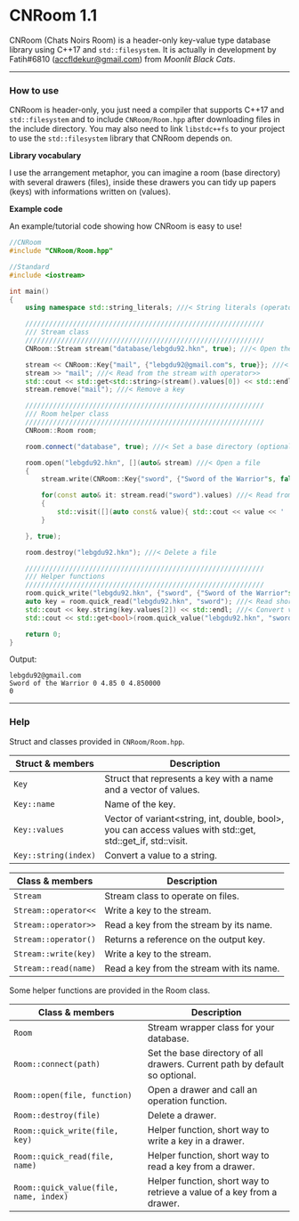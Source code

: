 # CNRoom 1.1
CNRoom (Chats Noirs Room) is a header-only key-value type database library using C++17 and `std::filesystem`. It is actually in development by Fatih#6810 (accfldekur@gmail.com) from *Moonlit Black Cats*.
***

### How to use

CNRoom is header-only, you just need a compiler that supports C++17 and `std::filesystem` and to include `CNRoom/Room.hpp` after downloading files in the include directory. You may also need to link `libstdc++fs` to your project to use the `std::filesystem` library that CNRoom depends on.

**Library vocabulary**

I use the arrangement metaphor, you can imagine a room (base directory) with several drawers (files), inside these drawers you can tidy up papers (keys) with informations written on (values). 

**Example code**

An example/tutorial code showing how CNRoom is easy to use!
```cpp
//CNRoom
#include "CNRoom/Room.hpp"

//Standard
#include <iostream>

int main()
{
    using namespace std::string_literals; ///< String literals (operator""s)

    ////////////////////////////////////////////////////////////
    /// Stream class
    ////////////////////////////////////////////////////////////
    CNRoom::Stream stream("database/lebgdu92.hkn", true); ///< Open the file pointed by the path, create new if doesn't exist

    stream << CNRoom::Key{"mail", {"lebgdu92@gmail.com"s, true}}; ///< Write to the stream with operator<<
    stream >> "mail"; ///< Read from the stream with operator>>
    std::cout << std::get<std::string>(stream().values[0]) << std::endl; ///< Retreive key with Stream::operator() and std::get
    stream.remove("mail"); ///< Remove a key

    ////////////////////////////////////////////////////////////
    /// Room helper class
    ////////////////////////////////////////////////////////////
    CNRoom::Room room;

    room.connect("database", true); ///< Set a base directory (optional, current path by default)

    room.open("lebgdu92.hkn", [](auto& stream) ///< Open a file
    {
        stream.write(CNRoom::Key{"sword", {"Sword of the Warrior"s, false, 4.85, 0}}); ///< Write to the stream with function

        for(const auto& it: stream.read("sword").values) ///< Read from the stream with function
        {
            std::visit([](auto const& value){ std::cout << value << ' '; }, it); ///< Visit the values to show them
        }

    }, true);

    room.destroy("lebgdu92.hkn"); ///< Delete a file

    ////////////////////////////////////////////////////////////
    /// Helper functions
    ////////////////////////////////////////////////////////////
    room.quick_write("lebgdu92.hkn", {"sword", {"Sword of the Warrior"s, false, 4.85, 0}}); ///< Write shortcut
    auto key = room.quick_read("lebgdu92.hkn", "sword"); ///< Read shortcut
    std::cout << key.string(key.values[2]) << std::endl; ///< Convert value to string
    std::cout << std::get<bool>(room.quick_value("lebgdu92.hkn", "sword", 1)) << std::endl; ///< Retreive value shortcut

    return 0;
}
```

Output:
```
lebgdu92@gmail.com
Sword of the Warrior 0 4.85 0 4.850000
0
```

***

### Help

Struct and classes provided in `CNRoom/Room.hpp`. 

Struct & members | Description
------- | -----------
`Key` | Struct that represents a key with a name and a vector of values.
`Key::name` | Name of the key.
`Key::values` | Vector of variant<string, int, double, bool>, you can access values with std::get, std::get_if, std::visit.
`Key::string(index)` | Convert a value to a string.

Class & members | Description
------- | -----------
`Stream` | Stream class to operate on files.
`Stream::operator<<` | Write a key to the stream.
`Stream::operator>>` | Read a key from the stream by its name.
`Stream::operator()` | Returns a reference on the output key.
`Stream::write(key)` | Write a key to the stream.
`Stream::read(name)` | Read a key from the stream with its name.

Some helper functions are provided in the Room class.

Class & members | Description
------- | -----------
`Room` | Stream wrapper class for your database.
`Room::connect(path)` | Set the base directory of all drawers. Current path by default so optional. 
`Room::open(file, function)` | Open a drawer and call an operation function.
`Room::destroy(file)` | Delete a drawer.
`Room::quick_write(file, key)` | Helper function, short way to write a key in a drawer.
`Room::quick_read(file, name)` | Helper function, short way to read a key from a drawer.
`Room::quick_value(file, name, index)` | Helper function, short way to retrieve a value of a key from a drawer.




